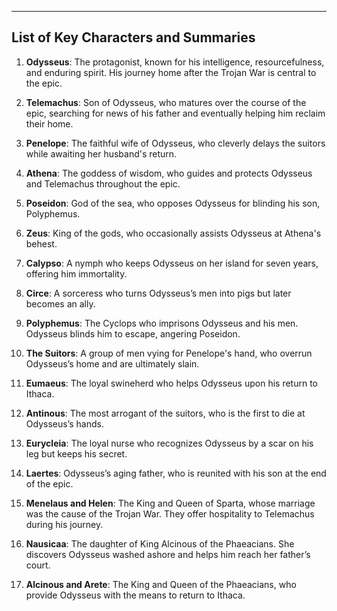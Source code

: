 
---

## List of Key Characters and Summaries

1. **Odysseus**: The protagonist, known for his intelligence, resourcefulness, and enduring spirit. His journey home after the Trojan War is central to the epic.

2. **Telemachus**: Son of Odysseus, who matures over the course of the epic, searching for news of his father and eventually helping him reclaim their home.

3. **Penelope**: The faithful wife of Odysseus, who cleverly delays the suitors while awaiting her husband's return.

4. **Athena**: The goddess of wisdom, who guides and protects Odysseus and Telemachus throughout the epic.

5. **Poseidon**: God of the sea, who opposes Odysseus for blinding his son, Polyphemus.

6. **Zeus**: King of the gods, who occasionally assists Odysseus at Athena's behest.

7. **Calypso**: A nymph who keeps Odysseus on her island for seven years, offering him immortality.

8. **Circe**: A sorceress who turns Odysseus’s men into pigs but later becomes an ally.

9. **Polyphemus**: The Cyclops who imprisons Odysseus and his men. Odysseus blinds him to escape, angering Poseidon.

10. **The Suitors**: A group of men vying for Penelope's hand, who overrun Odysseus’s home and are ultimately slain.

11. **Eumaeus**: The loyal swineherd who helps Odysseus upon his return to Ithaca.

12. **Antinous**: The most arrogant of the suitors, who is the first to die at Odysseus’s hands.

13. **Eurycleia**: The loyal nurse who recognizes Odysseus by a scar on his leg but keeps his secret.

14. **Laertes**: Odysseus’s aging father, who is reunited with his son at the end of the epic.

15. **Menelaus and Helen**: The King and Queen of Sparta, whose marriage was the cause of the Trojan War. They offer hospitality to Telemachus during his journey.

16. **Nausicaa**: The daughter of King Alcinous of the Phaeacians. She discovers Odysseus washed ashore and helps him reach her father’s court.

17. **Alcinous and Arete**: The King and Queen of the Phaeacians, who provide Odysseus with the means to return to Ithaca.
